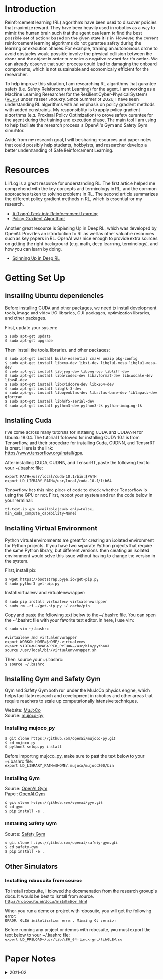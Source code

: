 # Introduction

Reinforcement learning (RL) algorithms have been used to discover policies that maximize reward.  They have been heavily used in robotics as a way to mimic the human brain such that the agent can learn to find the best possible set of actions based on the given state it is in.  However, the current reinforcement learning algorithms do not gurantee safety during the learning or execution phases.  For example, training an autonomous drone to avoid obstacles would possible involve the physical collision between the drone and the object in order to receive a negative reward for it's action.  We can already observe that such process could lead to damaging the onboard components, which is not sustainable and economically efficient for the researcher. <br/>

To help improve this situation, I am researching RL algorithms that gurantee safety (i.e. Safety Reinforcement Learning) for the agent. I am working as a Machine Learning Researcher for the Resilient Cyber-Physical Systems ([RCPS](https://rcpsl.eng.uci.edu/yshoukry/)) under Yasser Shoukry.  Since Summer of 2020, I have been understanding RL algorithms with an emphasis on policy gradient methods with added constraints. My responsibility is to apply policy gradient algorithms (e.g. Proximal Policy Optimization) to prove safety gurantee for the agent during the training and execution phase.  The main tool I am using to help faciliate the research process is OpenAI's Gym and Safety Gym simulator. <br/>

Aside from my research goal, I will be sharing resources and paper notes that could possibly help students, hobbyists, and researcher develop a better understanding of Safe Reinforcement Learning.

# Resources
Lil'Log is a great resource for understanding RL.  The first article helped me comprehend with the key concepts and terminology in RL, and the common approaches taken to solving problems in RL. The second article summarizes the different policy gradient methods in RL, which is essential for my research. <br/>
* [A (Long) Peek into Reinforcement Learning](https://lilianweng.github.io/lil-log/2018/02/19/a-long-peek-into-reinforcement-learning.html) <br/>
* [Policy Gradient Algorithms](https://lilianweng.github.io/lil-log/2018/04/08/policy-gradient-algorithms.html#reinforce)

Another great resource is Spinning Up in Deep RL, which was developed by OpenAI. Provides an introduction to RL as well as other valuable resources such as key papers in RL.  OpenAI was nice enough to provide extra sources on getting the right background (e.g. math, deep learning, terminology), and how you can learn by doing. <br/>
* [Spinning Up in Deep RL](https://spinningup.openai.com/en/latest/)


# Getting Set Up
## Installing Ubuntu dependencies
Before installing CUDA and other packages, we need to install development tools, image and video I/O libraries, GUI packages, optimization libraries, and other packages. 

First, update your system: <br />
```
$ sudo apt-get update 
$ sudo apt-get upgrade
```

Then, install the tools, libraries, and other packages: <br />
```
$ sudo apt-get install build-essential cmake unzip pkg-config
$ sudo apt-get install libxmu-dev libxi-dev libglu1-mesa libglu1-mesa-dev
$ sudo apt-get install libjpeg-dev libpng-dev libtiff-dev
$ sudo apt-get install libavcodec-dev libavformat-dev libswscale-dev libv4l-dev
$ sudo apt-get install libxvidcore-dev libx264-dev
$ sudo apt-get install libgtk-3-dev
$ sudo apt-get install libopenblas-dev libatlas-base-dev liblapack-dev gfortran
$ sudo apt-get install libhdf5-serial-dev
$ sudo apt-get install python3-dev python3-tk python-imaging-tk
```

## Installing Cuda
I've come across many tutorials for installing CUDA and CUDANN for Ubuntu 18.04.  The tutorial I followed for installing CUDA 10.1 is from Tensorflow, and their procedure for installing Cuda, CUDNN, and TensorRT is great. Here is the link: <br />
https://www.tensorflow.org/install/gpu.

After installing CUDA, CUDNN, and TensorRT, paste the following text to your ~/.bashrc file: <br />
```
export PATH=/usr/local/cuda-10.1/bin:$PATH
export LD_LIBRARY_PATH=/usr/local/cuda-10.1/lib64 
```

Tensorflow has this nice piece of code to check whether Tensorflow is using the GPU or not.  First, reboot your system and run the code below in your terminal: <br />
 
```
tf.test.is_gpu_available(cuda_only=False, min_cuda_compute_capability=None)
```


## Installing Virtual Environment
Python virtual environments are great for creating an isolated environment for Python projects.  If you have two separate Python projects that require the same Python library, but different versions, then creating an isolated environment would solve this issue without having to change the version in the system.  

First, install pip: <br />
```
$ wget https://bootstrap.pypa.io/get-pip.py
$ sudo python3 get-pip.py
```

Install virtualenv and virtualenvwrapper: <br /> 
```
$ sudo pip install virtualenv virtualenvwrapper
$ sudo rm -rf ~/get-pip.py ~/.cache/pip
```
Copy and paste the following text below to the ~/.bashrc file.  You can open the ~/.bashrc file with your favorite text editor. In here, I use vim: <br />

`$ sudo vim ~/.bashrc`

```
#virtualenv and virtualenvwrapper 
export WORKON_HOME=$HOME/.virtualenvs
export VIRTUALENVWRAPPER_PYTHON=/usr/bin/python3
source /usr/local/bin/virtualenvwrapper.sh
```

Then, source your ~/.bashrc: <br />
`$ source ~/.bashrc`

## Installing Gym and Safety Gym
Gym and Safety Gym both run under the MuJoCo physics engine, which helps facilitate research and development in robotics and other areas that require reachers to scale up computationally intensive techniques. <br>

Website: [MuJoCo](http://www.mujoco.org/#:~:text=MuJoCo%20is%20a%20physics%20engine,not%20merely%20a%20better%20simulator.) <br/>
Source: [mujoco-py](https://github.com/openai/mujoco-py)
### Installing mujoco_py 
```
$ git clone https://github.com/openai/mujoco-py.git
$ cd mujoco-py
$ python3 setup.py install
```

Before importing mujoco_py, make sure to past the text below to your ~/.bashrc file: <br />
`export LD_LIBRARY_PATH=$HOME/.mujoco/mujoco200/bin`

### Installing Gym
Source: [OpenAI Gym](https://github.com/openai/gym) <br/>
Paper: [OpenAI Gym](https://arxiv.org/abs/1606.01540)
```
$ git clone https://github.com/openai/gym.git
$ cd gym
$ pip install -e .
```

### Installing Safety Gym
Source: [Safety Gym](https://github.com/openai/safety-gym)
```
$ git clone https://github.com/openai/safety-gym.git
$ cd safety-gym
$ pip install -e .
```

## Other Simulators
### Installing robosuite from source
To install robosuite, I folowed the documenation from the research grooup's docs.  It would be best to isntall from source.
https://robosuite.ai/docs/installation.html

When you run a demo or project with robosuite, you will get the following error: <br />
`ERROR: GLEW initalization error: Missing GL version`

Before running any project or demos with robosuite, you must export the text below to your ~/.bashrc file: <br />
`export LD_PRELOAD=/usr/lib/x86_64-linux-gnu/libGLEW.so`

# Paper Notes
<details>
 <summary>2021-02</summary>
 
 + [Trust Region Policy Optimization](https://arxiv.org/abs/1502.05477)
 + [Proximal Policy Optimization Algorithms](https://arxiv.org/abs/1707.06347)
 + [Safe Reinforcement Learning via Shielding](https://arxiv.org/abs/1708.08611)
 + [ART: Abstraction Refinement-Guided Training for Provably Correct Neural Networks](https://arxiv.org/abs/1907.10662)
 + [Uncertainty-Aware Reinforcement Learning for Collision Avoidance](https://arxiv.org/abs/1702.01182)
 + [Safety-Guided Deep Reinforcement Learning via Online Gaussian Process Estimation](https://arxiv.org/abs/1903.02526)
 
 </details>



